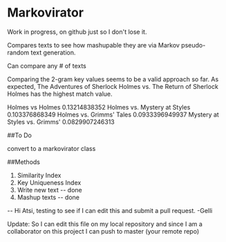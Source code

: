 # Markovirator 

Work in progress, on github just so I don't lose it. 

Compares texts to see how mashupable they are via Markov pseudo-random text generation. 

Can compare any # of texts

Comparing the 2-gram key values seems to be a valid approach so far. As expected, 
The Adventures of Sherlock Holmes vs. The Return of Sherlock Holmes has the highest 
match value.

Holmes vs Holmes 0.13214838352
Holmes vs. Mystery at Styles 0.103376868349
Holmes vs. Grimms' Tales 0.0933396949937
Mystery at Styles vs. Grimms' 0.0829907246313

##To Do 

convert to a markovirator class

##Methods

1. Similarity Index
2. Key Uniqueness Index
3. Write new text -- done
4. Mashup texts -- done



--
Hi Atsi, testing to see if I can edit this and submit a pull request.
-Gelli 

Update:
So I can edit this file on my local repository and since I am a collaborator on this project I can push to master (your remote repo)